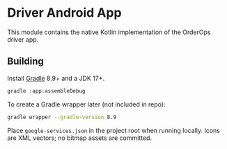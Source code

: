# Driver Android App

This module contains the native Kotlin implementation of the OrderOps driver app.

## Building
Install [Gradle](https://gradle.org/install/) 8.9+ and a JDK 17+.

```bash
gradle :app:assembleDebug
```

To create a Gradle wrapper later (not included in repo):

```bash
gradle wrapper --gradle-version 8.9
```

Place `google-services.json` in the project root when running locally. Icons are XML vectors; no bitmap assets are committed.
